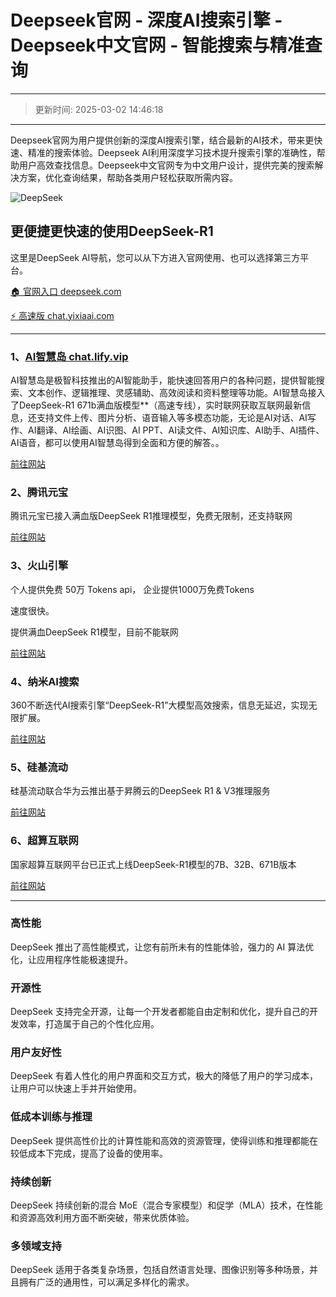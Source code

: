# Deepseek官网 - 深度AI搜索引擎 - Deepseek中文官网 - 智能搜索与精准查询
---
>更新时间: 2025-03-02 14:46:18
---
Deepseek官网为用户提供创新的深度AI搜索引擎，结合最新的AI技术，带来更快速、精准的搜索体验。Deepseek AI利用深度学习技术提升搜索引擎的准确性，帮助用户高效查找信息。Deepseek中文官网专为中文用户设计，提供完美的搜索解决方案，优化查询结果，帮助各类用户轻松获取所需内容。


![DeepSeek](https://files.mdnice.com/user/75077/8afcd1f8-bb3b-4311-9f26-916472b80b6a.png)


## 更便捷更快速的使用DeepSeek-R1
这里是DeepSeek AI导航，您可以从下方进入官网使用、也可以选择第三方平台。

[ 🏠 官网入口 deepseek.com](https://www.deeps.com) 

[ ⚡ 高速版 chat.yixiaai.com](https://chat.yixiaai.com)

---

### 1、[AI智慧岛 chat.lify.vip](chat.lify.vip) 
AI智慧岛是极智科技推出的AI智能助手，能快速回答用户的各种问题，提供智能搜索、文本创作、逻辑推理、灵感辅助、高效阅读和资料整理等功能。AI智慧岛接入了DeepSeek-R1 671b满血版模型**（高速专线），实时联网获取互联网最新信息，还支持文件上传、图片分析、语音输入等多模态功能，无论是AI对话、AI写作、AI翻译、AI绘画、AI识图、AI PPT、AI读文件、AI知识库、AI助手、AI插件、AI语音，都可以使用AI智慧岛得到全面和方便的解答。。

[前往网站](https://chat.lify.vip)

### 2、腾讯元宝
腾讯元宝已接入满血版DeepSeek R1推理模型，免费无限制，还支持联网

[前往网站](https://yuanbao.tencent.com/)

### 3、火山引擎

个人提供免费 50万 Tokens api，
企业提供1000万免费Tokens

速度很快。

提供满血DeepSeek R1模型，目前不能联网

[前往网站](https://console.volcengine.com/ark/region:ark+cn-beijing/experience/chat)

### 4、纳米AI搜索 
360不断迭代AI搜索引擎“DeepSeek-R1”大模型高效搜索，信息无延迟，实现无限扩展。

[前往网站](https://www.deeps.com/nano-ai-search)

### 5、硅基流动 
硅基流动联合华为云推出基于昇腾云的DeepSeek R1 & V3推理服务

[前往网站](https://siliconflow.zhike.in/)

### 6、超算互联网 
国家超算互联网平台已正式上线DeepSeek-R1模型的7B、32B、671B版本

[前往网站](https://chat.scnet.cn/)

---

### 高性能 
DeepSeek 推出了高性能模式，让您有前所未有的性能体验，强力的 AI 算法优化，让应用程序性能极速提升。

### 开源性
DeepSeek 支持完全开源，让每一个开发者都能自由定制和优化，提升自己的开发效率，打造属于自己的个性化应用。

### 用户友好性
DeepSeek 有着人性化的用户界面和交互方式，极大的降低了用户的学习成本，让用户可以快速上手并开始使用。

### 低成本训练与推理 
DeepSeek 提供高性价比的计算性能和高效的资源管理，使得训练和推理都能在较低成本下完成，提高了设备的使用率。

### 持续创新
DeepSeek 持续创新的混合 MoE（混合专家模型）和促学（MLA）技术，在性能和资源高效利用方面不断突破，带来优质体验。

### 多领域支持 
DeepSeek 适用于各类复杂场景，包括自然语言处理、图像识别等多种场景，并且拥有广泛的通用性，可以满足多样化的需求。
